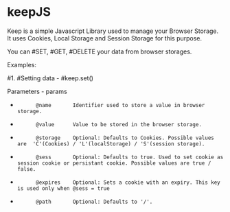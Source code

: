 # keepJS
Keep is a simple Javascript Library used to manage your Browser Storage. It uses Cookies, Local Storage and Session Storage for this purpose.

You can #SET, #GET, #DELETE your data from browser storages.

Examples:

#1. #Setting data - #keep.set()

Parameters - 
 params
* 			@name 		Identifier used to store a value in browser storage.
* 			@value 		Value to be stored in the browser storage.
* 			@storage 	Optional: Defaults to Cookies. Possible values are  'C'(Cookies) / 'L'(localStorage) / 'S'(session storage).
* 			@sess 		Optional: Defaults to true. Used to set cookie as session cookie or persistant cookie. Possible values are true / false.
* 			@expires 	Optional: Sets a cookie with an expiry. This key is used only when @sess = true
* 			@path 		Optional: Defaults to '/'.
